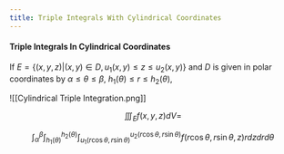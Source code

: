 ```yaml
---
title: Triple Integrals With Cylindrical Coordinates
---
```


#### Triple Integrals In Cylindrical Coordinates

If $E=\{(x,y,z)|(x,y)∈D,u_{1}(x,y)\leq z\leq u_{2}(x,y)\}$ and $D$ is given in polar coordinates by $\alpha\leq \theta\leq \beta$, $h_{1}(\theta)\leq r\leq h_{2}(\theta)$,

![[Cylindrical Triple Integration.png]]

$$\iiint_{E} f(x,y,z)dV=$$

$$\int_{\alpha}^\beta \int_{h_{1}(\theta)}^{h_{2}(\theta)} \int_{u_{1}(r\cos \theta,r\sin \theta)}^{u_{2}(r\cos \theta,r\sin \theta)} f(r\cos \theta,r\sin \theta,z)r dz dr d\theta$$
